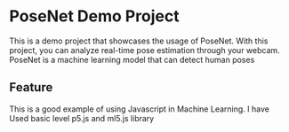 # PoseNet Demo Project

This is a demo project that showcases the usage of PoseNet.
With this project, you can analyze real-time pose estimation through your webcam.
PoseNet is a machine learning model that can detect human poses 
## Feature
This is a good example of using Javascript in Machine Learning.
I have Used basic level p5.js and ml5.js library
